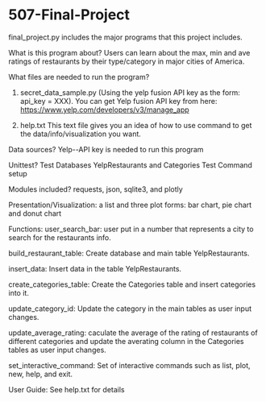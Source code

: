 # 507-Final-Project

final_project.py includes the major programs that this project includes.

What is this program about?
Users can learn about the max, min and ave ratings of restaurants by their type/category in major cities of America. 

What files are needed to run the program?
1. secret_data_sample.py (Using the yelp fusion API key as the form: api_key = XXX).
  You can get Yelp fusion API key from here: https://www.yelp.com/developers/v3/manage_app
  
2. help.txt
  This text file gives you an idea of how to use command to get the data/info/visualization you want.

Data sources?
Yelp--API key is needed to run this program

Unittest?
Test Databases YelpRestaurants and Categories
Test Command setup

Modules included?
requests, json, sqlite3, and plotly

Presentation/Visualization:
a list and three plot forms: bar chart, pie chart and donut chart

Functions:
user_search_bar: user put in a number that represents a city to search for the restaurants info.

build_restaurant_table: Create database and main table YelpRestaurants.

insert_data: Insert data in the table YelpRestaurants.

create_categories_table: Create the Categories table and insert categories into it.

update_category_id: Update the category in the main tables as user input changes.

update_average_rating: caculate the average of the rating of restaurants of different categories and update the averating column in the Categories tables as user input changes.

set_interactive_command: Set of interactive commands such as list, plot, new, help, and exit.

User Guide: See help.txt for details 

